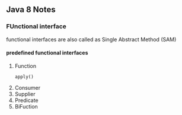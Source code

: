 ## Java 8 Notes

### FUnctional interface
functional interfaces are also called as Single Abstract Method (SAM)
#### predefined functional interfaces
1. Function
   ```
   apply()
   ```
3. Consumer
4. Supplier
5. Predicate
6. BiFuction
